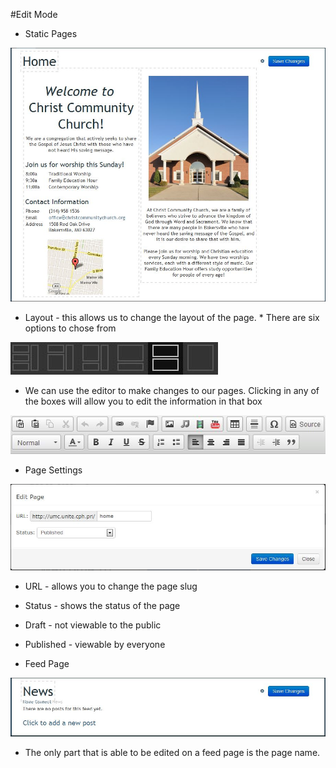 #Edit Mode

* Static Pages

![Alt Text](https://github.com/concordia-publishing-house/unite-help/raw/master//images/staticpage.JPG "")


* Layout - this allows us to change the layout of the page.
      * There are six options to chose from

![Alt Text](https://github.com/concordia-publishing-house/unite-help/raw/master//images/layoutoptions.JPG "")


* We can use the editor to make changes to our pages.  Clicking in any of the boxes will allow you to edit the information in that box  

![Alt Text](https://github.com/concordia-publishing-house/unite-help/raw/master//images/Editor.JPG "")


* Page Settings

![Alt Text](https://github.com/concordia-publishing-house/unite-help/raw/master//images/editmodeeditpage.JPG "")


* URL - allows you to change the page slug
* Status - shows the status of the page
 * Draft - not viewable to the public
 * Published - viewable by everyone

* Feed Page

![Alt Text](https://github.com/concordia-publishing-house/unite-help/raw/master//images/editmodefeed.JPG "")

* The only part that is able to be edited on a feed page is the page name.
